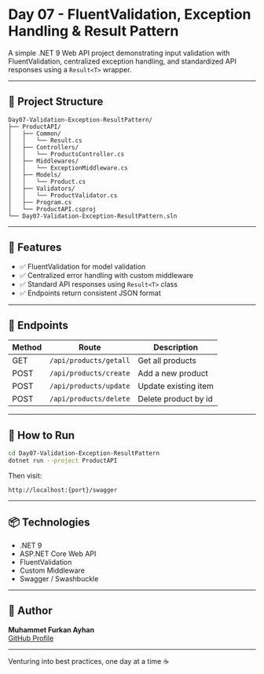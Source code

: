 ﻿# Day 07 - FluentValidation, Exception Handling & Result Pattern

A simple .NET 9 Web API project demonstrating input validation with FluentValidation, centralized exception handling, and standardized API responses using a `Result<T>` wrapper.

---

## 📁 Project Structure

```
Day07-Validation-Exception-ResultPattern/
├── ProductAPI/
│   ├── Common/
│   │   └── Result.cs
│   ├── Controllers/
│   │   └── ProductsController.cs
│   ├── Middlewares/
│   │   └── ExceptionMiddleware.cs
│   ├── Models/
│   │   └── Product.cs
│   ├── Validators/
│   │   └── ProductValidator.cs
│   ├── Program.cs
│   └── ProductAPI.csproj
└── Day07-Validation-Exception-ResultPattern.sln
```

---

## 🔧 Features

- ✅ FluentValidation for model validation
- ✅ Centralized error handling with custom middleware
- ✅ Standard API responses using `Result<T>` class
- ✅ Endpoints return consistent JSON format

---

## 🔌 Endpoints

| Method | Route                    | Description           |
|--------|--------------------------|-----------------------|
| GET    | `/api/products/getall`   | Get all products      |
| POST   | `/api/products/create`   | Add a new product     |
| POST   | `/api/products/update`   | Update existing item  |
| POST   | `/api/products/delete`   | Delete product by id  |

---

## 🚀 How to Run

```bash
cd Day07-Validation-Exception-ResultPattern
dotnet run --project ProductAPI
```

Then visit:

```
http://localhost:{port}/swagger
```

---

## 📦 Technologies

- .NET 9
- ASP.NET Core Web API
- FluentValidation
- Custom Middleware
- Swagger / Swashbuckle

---

## 👤 Author

**Muhammet Furkan Ayhan**  
[GitHub Profile](https://github.com/mfurkanayhan)

---

Venturing into best practices, one day at a time ☕